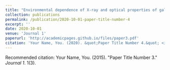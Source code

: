 ```yaml
---
title: "Environmental dependence of X-ray and optical properties of galaxy clusters in $\\Lambda$CDM"
collection: publications
permalink: /publication/2020-10-01-paper-title-number-4
excerpt: ''
date: 2020-10-01
venue: 'Journal 1'
paperurl: 'http://academicpages.github.io/files/paper3.pdf'
citation: 'Your Name, You. (2020). &quot;Paper Title Number 4.&quot; <i>Journal 1</i>. 1(3).'
---
```


Recommended citation: Your Name, You. (2015). "Paper Title Number 3." <i>Journal 1</i>. 1(3).
